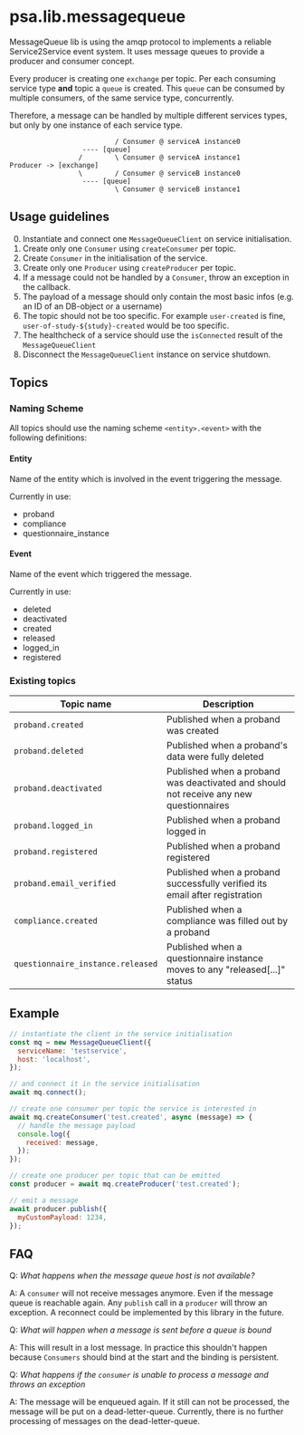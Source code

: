 # psa.lib.messagequeue

MessageQueue lib is using the amqp protocol to implements a reliable Service2Service event system.
It uses message queues to provide a producer and consumer concept.

Every producer is creating one `exchange` per topic.
Per each consuming service type **and** topic a `queue` is created.
This `queue` can be consumed by multiple consumers, of the same service type, concurrently.

Therefore, a message can be handled by multiple different services types, but only by one instance of each service type.

```
                          / Consumer @ serviceA instance0
                  ---- [queue]
                 /        \ Consumer @ serviceA instance1
Producer -> [exchange]
                 \        / Consumer @ serviceB instance0
                  ---- [queue]
                          \ Consumer @ serviceB instance1
```

## Usage guidelines

0. Instantiate and connect one `MessageQueueClient` on service initialisation.
1. Create only one `Consumer` using `createConsumer` per topic.
2. Create `Consumer` in the initialisation of the service.
3. Create only one `Producer` using `createProducer` per topic.
4. If a message could not be handled by a `Consumer`, throw an exception in the callback.
5. The payload of a message should only contain the most basic infos (e.g. an ID of an DB-object or a username)
6. The topic should not be too specific. For example `user-created` is fine, `user-of-study-${study}-created` would be
   too specific.
7. The healthcheck of a service should use the `isConnected` result of the `MessageQueueClient`
8. Disconnect the `MessageQueueClient` instance on service shutdown.

## Topics

### Naming Scheme

All topics should use the naming scheme `<entity>.<event>` with the following definitions:

#### Entity

Name of the entity which is involved in the event triggering the message.

Currently in use:

- proband
- compliance
- questionnaire_instance

#### Event

Name of the event which triggered the message.

Currently in use:

- deleted
- deactivated
- created
- released
- logged_in
- registered

### Existing topics

| Topic name                        | Description                                                                            |
| --------------------------------- | -------------------------------------------------------------------------------------- |
| `proband.created`                 | Published when a proband was created                                                   |
| `proband.deleted`                 | Published when a proband's data were fully deleted                                     |
| `proband.deactivated`             | Published when a proband was deactivated and should not receive any new questionnaires |
| `proband.logged_in`               | Published when a proband logged in                                                     |
| `proband.registered`              | Published when a proband registered                                                    |
| `proband.email_verified`          | Published when a proband successfully verified its email after registration            |
| `compliance.created`              | Published when a compliance was filled out by a proband                                |
| `questionnaire_instance.released` | Published when a questionnaire instance moves to any "released[...]" status            |

## Example

```javascript
// instantiate the client in the service initialisation
const mq = new MessageQueueClient({
  serviceName: 'testservice',
  host: 'localhost',
});

// and connect it in the service initialisation
await mq.connect();

// create one consumer per topic the service is interested in
await mq.createConsumer('test.created', async (message) => {
  // handle the message payload
  console.log({
    received: message,
  });
});

// create one producer per topic that can be emitted
const producer = await mq.createProducer('test.created');

// emit a message
await producer.publish({
  myCustomPayload: 1234,
});
```

## FAQ

Q:
_What happens when the message queue host is not available?_

A:
A `consumer` will not receive messages anymore.
Even if the message queue is reachable again.
Any `publish` call in a `producer` will throw an exception.
A reconnect could be implemented by this library in the future.

Q:
_What will happen when a message is sent before a queue is bound_

A:
This will result in a lost message.
In practice this shouldn't happen because `Consumers` should bind at the start and the binding is persistent.

Q:
_What happens if the `consumer` is unable to process a message and throws an exception_

A:
The message will be enqueued again.
If it still can not be processed, the message will be put on a dead-letter-queue.
Currently, there is no further processing of messages on the dead-letter-queue.
